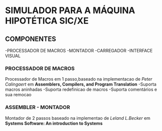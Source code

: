 # SIMULADOR PARA A MÁQUINA HIPOTÉTICA SIC/XE

## COMPONENTES
-PROCESSADOR DE MACROS
-MONTADOR
-CARREGADOR
-INTERFACE VISUAL

### PROCESSADOR DE MACROS
Processador de Macros em 1 passo,baseado na implementacao de *Peter Calingaert* em **Assemblers, Compilers, and Program Translation**
-Suporta macros aninhadas
-Suporta redefinicao de macros
-Suporta comentários e sua remocao
### ASSEMBLER - MONTADOR
Montador de 2 passos baseado na implementao de *Leland L.Becker* em **Systems Software: An introduction to Systems**

